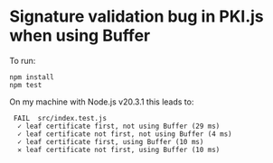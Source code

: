# Signature validation bug in PKI.js when using Buffer

To run:

    npm install
    npm test

On my machine with Node.js v20.3.1 this leads to:

     FAIL  src/index.test.js
      ✓ leaf certificate first, not using Buffer (29 ms)
      ✓ leaf certificate not first, not using Buffer (4 ms)
      ✓ leaf certificate first, using Buffer (10 ms)
      ✕ leaf certificate not first, using Buffer (10 ms)

